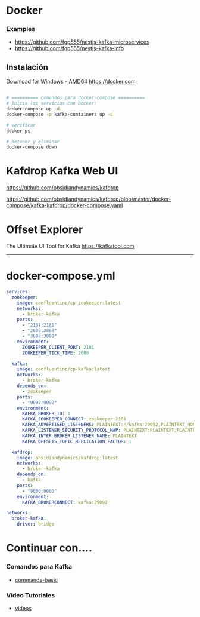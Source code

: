 # Docker

### Examples

- https://github.com/fgp555/nestjs-kafka-microservices
- https://github.com/fgp555/nestjs-kafka-info


## Instalación

Download for Windows - AMD64 https://docker.com 

```bash

# ========== comandos para docker-compose ==========
# Inicia los servicios con Docker:
docker-compose up -d
docker-compose -p kafka-containers up -d

# verificar
docker ps

# detener y eliminar
docker-compose down


```

# Kafdrop Kafka Web UI

https://github.com/obsidiandynamics/kafdrop

https://github.com/obsidiandynamics/kafdrop/blob/master/docker-compose/kafka-kafdrop/docker-compose.yaml

# Offset Explorer

The Ultimate UI Tool for Kafka https://kafkatool.com

---

# docker-compose.yml

```yml
services:
  zookeeper:
    image: confluentinc/cp-zookeeper:latest
    networks:
      - broker-kafka
    ports:
      - "2181:2181"
      - "2888:2888"
      - "3888:3888"
    environment:
      ZOOKEEPER_CLIENT_PORT: 2181
      ZOOKEEPER_TICK_TIME: 2000

  kafka:
    image: confluentinc/cp-kafka:latest
    networks:
      - broker-kafka
    depends_on:
      - zookeeper
    ports:
      - "9092:9092"
    environment:
      KAFKA_BROKER_ID: 1
      KAFKA_ZOOKEEPER_CONNECT: zookeeper:2181
      KAFKA_ADVERTISED_LISTENERS: PLAINTEXT://kafka:29092,PLAINTEXT_HOST://localhost:9092
      KAFKA_LISTENER_SECURITY_PROTOCOL_MAP: PLAINTEXT:PLAINTEXT,PLAINTEXT_HOST:PLAINTEXT
      KAFKA_INTER_BROKER_LISTENER_NAME: PLAINTEXT
      KAFKA_OFFSETS_TOPIC_REPLICATION_FACTOR: 1

  kafdrop:
    image: obsidiandynamics/kafdrop:latest
    networks:
      - broker-kafka
    depends_on:
      - kafka
    ports:
      - "9000:9000"
    environment:
      KAFKA_BROKERCONNECT: kafka:29092

networks:
  broker-kafka:
    driver: bridge
```

# Continuar con....

### Comandos para Kafka

- [commands-basic](./commands/basic.md)

### Video Tutoriales

- [videos](./learn/youtube.md)

